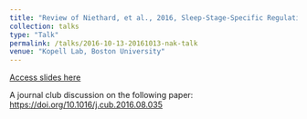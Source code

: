 ```yaml
---
title: "Review of Niethard, et al., 2016, Sleep-Stage-Specific Regulation of Cortical Excitation and Inhibition"
collection: talks
type: "Talk"
permalink: /talks/2016-10-13-20161013-nak-talk
venue: "Kopell Lab, Boston University"
---
```


[Access slides here](/files/talks/20161013-nak-talk/slides.html)

A journal club discussion on the following paper: https://doi.org/10.1016/j.cub.2016.08.035 
